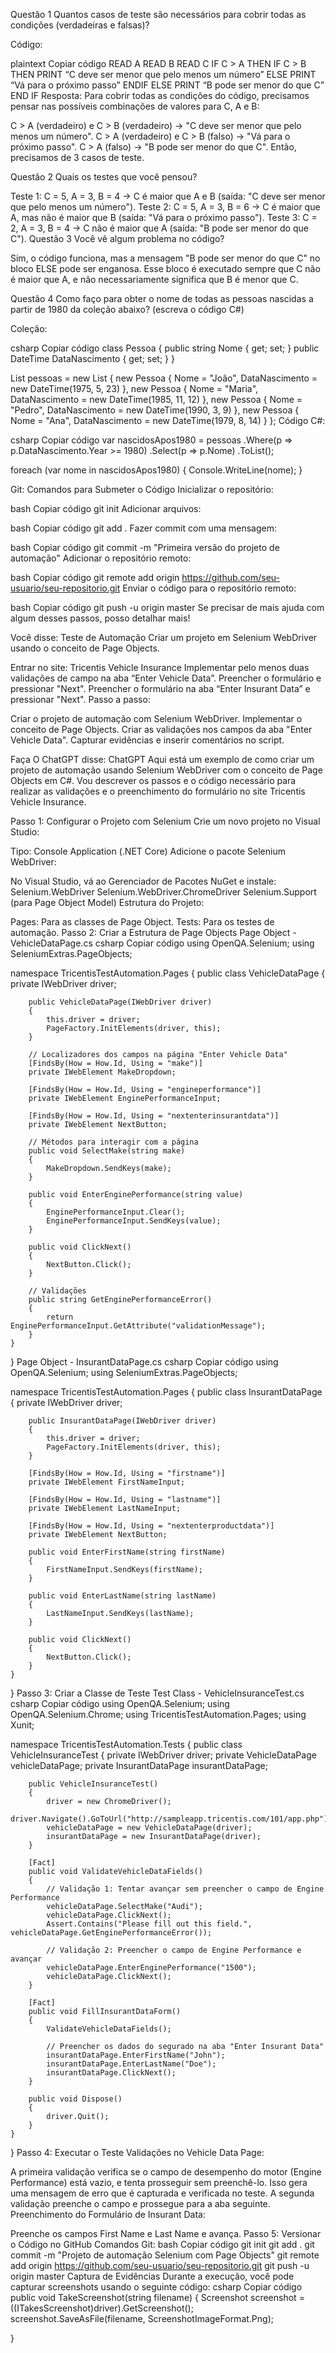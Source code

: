 Questão 1
Quantos casos de teste são necessários para cobrir todas as condições (verdadeiras e falsas)?

Código:

plaintext
Copiar código
READ A
READ B
READ C
IF C > A THEN
    IF C > B THEN
        PRINT “C deve ser menor que pelo menos um número”
    ELSE
        PRINT “Vá para o próximo passo”
    ENDIF
ELSE
    PRINT “B pode ser menor do que C”
END IF
Resposta: Para cobrir todas as condições do código, precisamos pensar nas possíveis combinações de valores para C, A e B:

C > A (verdadeiro) e C > B (verdadeiro) → "C deve ser menor que pelo menos um número".
C > A (verdadeiro) e C > B (falso) → "Vá para o próximo passo".
C > A (falso) → "B pode ser menor do que C".
Então, precisamos de 3 casos de teste.

Questão 2
Quais os testes que você pensou?

Teste 1: C = 5, A = 3, B = 4 → C é maior que A e B (saída: "C deve ser menor que pelo menos um número").
Teste 2: C = 5, A = 3, B = 6 → C é maior que A, mas não é maior que B (saída: "Vá para o próximo passo").
Teste 3: C = 2, A = 3, B = 4 → C não é maior que A (saída: "B pode ser menor do que C").
Questão 3
Você vê algum problema no código?

Sim, o código funciona, mas a mensagem "B pode ser menor do que C" no bloco ELSE pode ser enganosa. Esse bloco é executado sempre que C não é maior que A, e não necessariamente significa que B é menor que C.

Questão 4
Como faço para obter o nome de todas as pessoas nascidas a partir de 1980 da coleção abaixo? (escreva o código C#)

Coleção:

csharp
Copiar código
class Pessoa {
    public string Nome { get; set; }
    public DateTime DataNascimento { get; set; }
}

List<Pessoa> pessoas = new List<Pessoa> {
    new Pessoa { Nome = "João", DataNascimento = new DateTime(1975, 5, 23) },
    new Pessoa { Nome = "Maria", DataNascimento = new DateTime(1985, 11, 12) },
    new Pessoa { Nome = "Pedro", DataNascimento = new DateTime(1990, 3, 9) },
    new Pessoa { Nome = "Ana", DataNascimento = new DateTime(1979, 8, 14) }
};
Código C#:

csharp
Copiar código
var nascidosApos1980 = pessoas
    .Where(p => p.DataNascimento.Year >= 1980)
    .Select(p => p.Nome)
    .ToList();

foreach (var nome in nascidosApos1980)
{
    Console.WriteLine(nome);
}


Git: Comandos para Submeter o Código
Inicializar o repositório:

bash
Copiar código
git init
Adicionar arquivos:

bash
Copiar código
git add .
Fazer commit com uma mensagem:

bash
Copiar código
git commit -m "Primeira versão do projeto de automação"
Adicionar o repositório remoto:

bash
Copiar código
git remote add origin https://github.com/seu-usuario/seu-repositorio.git
Enviar o código para o repositório remoto:

bash
Copiar código
git push -u origin master
Se precisar de mais ajuda com algum desses passos, posso detalhar mais!






Você disse:
Teste de Automação
Criar um projeto em Selenium WebDriver usando o conceito de Page Objects.

Entrar no site: Tricentis Vehicle Insurance
Implementar pelo menos duas validações de campo na aba “Enter Vehicle Data”.
Preencher o formulário e pressionar "Next".
Preencher o formulário na aba “Enter Insurant Data” e pressionar "Next".
Passo a passo:

Criar o projeto de automação com Selenium WebDriver.
Implementar o conceito de Page Objects.
Criar as validações nos campos da aba "Enter Vehicle Data".
Capturar evidências e inserir comentários no script.

Faça
O ChatGPT disse:
ChatGPT
Aqui está um exemplo de como criar um projeto de automação usando Selenium WebDriver com o conceito de Page Objects em C#. Vou descrever os passos e o código necessário para realizar as validações e o preenchimento do formulário no site Tricentis Vehicle Insurance.

Passo 1: Configurar o Projeto com Selenium
Crie um novo projeto no Visual Studio:

Tipo: Console Application (.NET Core)
Adicione o pacote Selenium WebDriver:

No Visual Studio, vá ao Gerenciador de Pacotes NuGet e instale:
Selenium.WebDriver
Selenium.WebDriver.ChromeDriver
Selenium.Support (para Page Object Model)
Estrutura do Projeto:

Pages: Para as classes de Page Object.
Tests: Para os testes de automação.
Passo 2: Criar a Estrutura de Page Objects
Page Object - VehicleDataPage.cs
csharp
Copiar código
using OpenQA.Selenium;
using SeleniumExtras.PageObjects;

namespace TricentisTestAutomation.Pages
{
    public class VehicleDataPage
    {
        private IWebDriver driver;

        public VehicleDataPage(IWebDriver driver)
        {
            this.driver = driver;
            PageFactory.InitElements(driver, this);
        }

        // Localizadores dos campos na página "Enter Vehicle Data"
        [FindsBy(How = How.Id, Using = "make")]
        private IWebElement MakeDropdown;

        [FindsBy(How = How.Id, Using = "engineperformance")]
        private IWebElement EnginePerformanceInput;

        [FindsBy(How = How.Id, Using = "nextenterinsurantdata")]
        private IWebElement NextButton;

        // Métodos para interagir com a página
        public void SelectMake(string make)
        {
            MakeDropdown.SendKeys(make);
        }

        public void EnterEnginePerformance(string value)
        {
            EnginePerformanceInput.Clear();
            EnginePerformanceInput.SendKeys(value);
        }

        public void ClickNext()
        {
            NextButton.Click();
        }

        // Validações
        public string GetEnginePerformanceError()
        {
            return EnginePerformanceInput.GetAttribute("validationMessage");
        }
    }
}
Page Object - InsurantDataPage.cs
csharp
Copiar código
using OpenQA.Selenium;
using SeleniumExtras.PageObjects;

namespace TricentisTestAutomation.Pages
{
    public class InsurantDataPage
    {
        private IWebDriver driver;

        public InsurantDataPage(IWebDriver driver)
        {
            this.driver = driver;
            PageFactory.InitElements(driver, this);
        }

        [FindsBy(How = How.Id, Using = "firstname")]
        private IWebElement FirstNameInput;

        [FindsBy(How = How.Id, Using = "lastname")]
        private IWebElement LastNameInput;

        [FindsBy(How = How.Id, Using = "nextenterproductdata")]
        private IWebElement NextButton;

        public void EnterFirstName(string firstName)
        {
            FirstNameInput.SendKeys(firstName);
        }

        public void EnterLastName(string lastName)
        {
            LastNameInput.SendKeys(lastName);
        }

        public void ClickNext()
        {
            NextButton.Click();
        }
    }
}
Passo 3: Criar a Classe de Teste
Test Class - VehicleInsuranceTest.cs
csharp
Copiar código
using OpenQA.Selenium;
using OpenQA.Selenium.Chrome;
using TricentisTestAutomation.Pages;
using Xunit;

namespace TricentisTestAutomation.Tests
{
    public class VehicleInsuranceTest
    {
        private IWebDriver driver;
        private VehicleDataPage vehicleDataPage;
        private InsurantDataPage insurantDataPage;

        public VehicleInsuranceTest()
        {
            driver = new ChromeDriver();
            driver.Navigate().GoToUrl("http://sampleapp.tricentis.com/101/app.php");
            vehicleDataPage = new VehicleDataPage(driver);
            insurantDataPage = new InsurantDataPage(driver);
        }

        [Fact]
        public void ValidateVehicleDataFields()
        {
            // Validação 1: Tentar avançar sem preencher o campo de Engine Performance
            vehicleDataPage.SelectMake("Audi");
            vehicleDataPage.ClickNext();
            Assert.Contains("Please fill out this field.", vehicleDataPage.GetEnginePerformanceError());

            // Validação 2: Preencher o campo de Engine Performance e avançar
            vehicleDataPage.EnterEnginePerformance("1500");
            vehicleDataPage.ClickNext();
        }

        [Fact]
        public void FillInsurantDataForm()
        {
            ValidateVehicleDataFields();

            // Preencher os dados do segurado na aba "Enter Insurant Data"
            insurantDataPage.EnterFirstName("John");
            insurantDataPage.EnterLastName("Doe");
            insurantDataPage.ClickNext();
        }

        public void Dispose()
        {
            driver.Quit();
        }
    }
}
Passo 4: Executar o Teste
Validações no Vehicle Data Page:

A primeira validação verifica se o campo de desempenho do motor (Engine Performance) está vazio, e tenta prosseguir sem preenchê-lo. Isso gera uma mensagem de erro que é capturada e verificada no teste.
A segunda validação preenche o campo e prossegue para a aba seguinte.
Preenchimento do Formulário de Insurant Data:

Preenche os campos First Name e Last Name e avança.
Passo 5: Versionar o Código no GitHub
Comandos Git:
bash
Copiar código
git init
git add .
git commit -m "Projeto de automação Selenium com Page Objects"
git remote add origin https://github.com/seu-usuario/seu-repositorio.git
git push -u origin master
Captura de Evidências
Durante a execução, você pode capturar screenshots usando o seguinte código:
csharp
Copiar código
public void TakeScreenshot(string filename)
{
    Screenshot screenshot = ((ITakesScreenshot)driver).GetScreenshot();
    screenshot.SaveAsFile(filename, ScreenshotImageFormat.Png);


}
